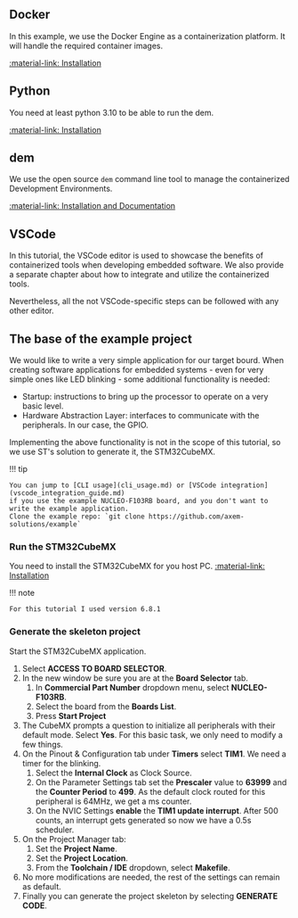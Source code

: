 ## Docker

In this example, we use the Docker Engine as a containerization platform. It will handle the 
required container images.

[:material-link: Installation](https://docs.docker.com/engine/install/)

## Python

You need at least python 3.10 to be able to run the dem.

[:material-link: Installation](https://www.python.org/downloads/)

## dem

We use the open source `dem` command line tool to manage the containerized Development Environments.

[:material-link: Installation and Documentation]()

## VSCode

In this tutorial, the VSCode editor is used to showcase the benefits of containerized tools when 
developing embedded software. We also provide a separate chapter about how to integrate and utilize 
the containerized tools.

Nevertheless, all the not VSCode-specific steps can be followed with any other editor. 

## The base of the example project

We would like to write a very simple application for our target bourd. When creating software 
applications for embedded systems - even for very simple ones like LED blinking - some additional 
functionality is needed:

- Startup: instructions to bring up the processor to operate on a very basic level.
- Hardware Abstraction Layer: interfaces to communicate with the peripherals. In our case, the GPIO.

Implementing the above functionality is not in the scope of this tutorial, so we use ST's solution 
to generate it, the STM32CubeMX. 

!!! tip

    You can jump to [CLI usage](cli_usage.md) or [VSCode integration](vscode_integration_guide.md) 
    if you use the example NUCLEO-F103RB board, and you don't want to write the example application. 
    Clone the example repo: `git clone https://github.com/axem-solutions/example`

### Run the STM32CubeMX

You need to install the STM32CubeMX for you host PC.
[:material-link: Installation](https://www.st.com/en/development-tools/stm32cubemx.html)

!!! note

    For this tutorial I used version 6.8.1

### Generate the skeleton project

Start the STM32CubeMX application. 

1. Select **ACCESS TO BOARD SELECTOR**.
2. In the new window be sure you are at the **Board Selector** tab. 
    1. In **Commercial Part Number** dropdown menu, select **NUCLEO-F103RB**. 
    2. Select the board from the **Boards List**.
    3. Press **Start Project**
3. The CubeMX prompts a question to initialize all peripherals with their default mode. 
Select **Yes**. For this basic task, we only need to modify a few things.
4. On the Pinout & Configuration tab under **Timers** select **TIM1**. We need a timer for the 
blinking.
    1. Select the **Internal Clock** as Clock Source.
    2. On the Parameter Settings tab set the **Prescaler** value to **63999** and the 
    **Counter Period** to **499**. As the default clock routed for this peripheral is 64MHz, we get 
    a ms counter.
    3. On the NVIC Settings **enable** the **TIM1 update interrupt**. After 500 counts, an interrupt
    gets generated so now we have a 0.5s scheduler.
5. On the Project Manager tab:
    1. Set the **Project Name**.
    2. Set the **Project Location**.
    3. From the **Toolchain / IDE** dropdown, select **Makefile**.
5. No more modifications are needed, the rest of the settings can remain as default.
6. Finally you can generate the project skeleton by selecting **GENERATE CODE**.
